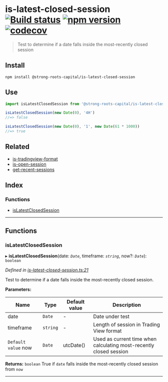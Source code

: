 
is-latest-closed-session [![Build status](https://travis-ci.org/strong-roots-capital/is-latest-closed-session.svg?branch=master)](https://travis-ci.org/strong-roots-capital/is-latest-closed-session) [![npm version](https://img.shields.io/npm/v/@strong-roots-capital/is-latest-closed-session.svg)](https://npmjs.org/package/@strong-roots-capital/is-latest-closed-session) [![codecov](https://codecov.io/gh/strong-roots-capital/is-latest-closed-session/branch/master/graph/badge.svg)](https://codecov.io/gh/strong-roots-capital/is-latest-closed-session)
=======================================================================================================================================================================================================================================================================================================================================================================================================================================================================================================================================================================

> Test to determine if a date falls inside the most-recently closed session

Install
-------

```shell
npm install @strong-roots-capital/is-latest-closed-session
```

Use
---

```typescript
import isLatestClosedSession from '@strong-roots-capital/is-latest-closed-session'

isLatestClosedSession(new Date(0), '4H')
//=> false

isLatestClosedSession(new Date(0), '1', new Date(61 * 1000))
//=> true
```

Related
-------

*   [is-tradingview-format](https://github.com/strong-roots-capital/is-tradingview-format)
*   [is-open-session](https://github.com/strong-roots-capital/is-open-session)
*   [get-recent-sessions](https://github.com/strong-roots-capital/get-recent-sessions)

## Index

### Functions

* [isLatestClosedSession](#islatestclosedsession)

---

## Functions

<a id="islatestclosedsession"></a>

###  isLatestClosedSession

▸ **isLatestClosedSession**(date: *`Date`*, timeframe: *`string`*, now?: *`Date`*): `boolean`

*Defined in [is-latest-closed-session.ts:21](https://github.com/strong-roots-capital/is-latest-closed-session/blob/ce43218/src/is-latest-closed-session.ts#L21)*

Test to determine if a date falls inside the most-recently closed session.

**Parameters:**

| Name | Type | Default value | Description |
| ------ | ------ | ------ | ------ |
| date | `Date` | - |  Date under test |
| timeframe | `string` | - |  Length of session in Trading View format |
| `Default value` now | `Date` |  utcDate() |  Used as current time when calculating most-recently closed session |

**Returns:** `boolean`
True if `date` falls inside the most-recently closed session from `now`

___

